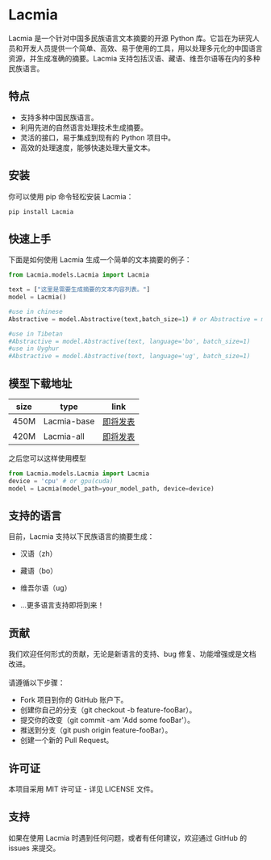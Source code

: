 # Lacmia

Lacmia 是一个针对中国多民族语言文本摘要的开源 Python 库。它旨在为研究人员和开发人员提供一个简单、高效、易于使用的工具，用以处理多元化的中国语言资源，并生成准确的摘要。Lacmia 支持包括汉语、藏语、维吾尔语等在内的多种民族语言。

## 特点

- 支持多种中国民族语言。
- 利用先进的自然语言处理技术生成摘要。
- 灵活的接口，易于集成到现有的 Python 项目中。
- 高效的处理速度，能够快速处理大量文本。

## 安装

你可以使用 pip 命令轻松安装 Lacmia：

```bash
pip install Lacmia
```

## 快速上手
下面是如何使用 Lacmia 生成一个简单的文本摘要的例子：

```python
from Lacmia.models.Lacmia import Lacmia

text = ["这里是需要生成摘要的文本内容列表。"]
model = Lacmia()

#use in chinese 
Abstractive = model.Abstractive(text,batch_size=1) # or Abstractive = model.Abstractive(text, language='zh', batch_size=1)

#use in Tibetan
#Abstractive = model.Abstractive(text, language='bo', batch_size=1)
#use in Uyghur
#Abstractive = model.Abstractive(text, language='ug', batch_size=1)
```
## 模型下载地址
| size | type         | link                |
|------|--------------|---------------------|
| 450M | Lacmia-base | [即将发表](https://www.runoob.com) |
| 420M | Lacmia-all   | [即将发表](https://www.runoob.com) |

之后您可以这样使用模型
```python
from Lacmia.models.Lacmia import Lacmia
device = 'cpu' # or gpu(cuda)
model = Lacmia(model_path=your_model_path, device=device)
```


## 支持的语言
目前，Lacmia 支持以下民族语言的摘要生成：

- 汉语（zh）
- 藏语（bo）
- 维吾尔语（ug）

- ...更多语言支持即将到来！

## 贡献
我们欢迎任何形式的贡献，无论是新语言的支持、bug 修复、功能增强或是文档改进。\
\
请遵循以下步骤：

- Fork 项目到你的 GitHub 账户下。
- 创建你自己的分支（git checkout -b feature-fooBar）。
- 提交你的改变（git commit -am 'Add some fooBar'）。
- 推送到分支（git push origin feature-fooBar）。
- 创建一个新的 Pull Request。

## 许可证
本项目采用 MIT 许可证 - 详见 LICENSE 文件。

## 支持
如果在使用 Lacmia 时遇到任何问题，或者有任何建议，欢迎通过 GitHub 的 issues 来提交。